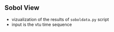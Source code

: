 ## Sobol View
- vizualization of the results of `soboldata.py` script
- input is the vtu time sequence
